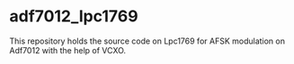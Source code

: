 adf7012_lpc1769
===============

This repository holds the source code on Lpc1769 for AFSK modulation on Adf7012 with the help of VCXO. 
